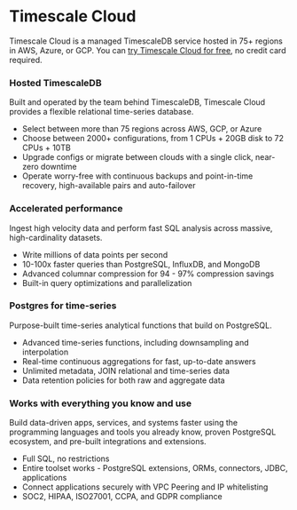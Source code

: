 # Timescale Cloud

Timescale Cloud is a managed TimescaleDB service hosted in 75+ regions in AWS, 
Azure, or GCP. You can [try Timescale Cloud for free][sign-up], no credit card 
required.

### Hosted TimescaleDB
Built and operated by the team behind TimescaleDB, Timescale Cloud provides a 
flexible relational time-series database.
 * Select between more than 75 regions across AWS, GCP, or Azure
 * Choose between 2000+ configurations, from 1 CPUs + 20GB disk to 72 CPUs + 10TB
 * Upgrade configs or migrate between clouds with a single click, near-zero downtime
 * Operate worry-free with continuous backups and point-in-time recovery, high-available pairs and auto-failover

### Accelerated performance
Ingest high velocity data and perform fast SQL analysis across massive, high-cardinality datasets.
 * Write millions of data points per second
 * 10-100x faster queries than PostgreSQL, InfluxDB, and MongoDB
 * Advanced columnar compression for 94 - 97% compression savings
 * Built-in query optimizations and parallelization

### Postgres for time-series
Purpose-built time-series analytical functions that build on PostgreSQL.
 * Advanced time-series functions, including downsampling and interpolation
 * Real-time continuous aggregations for fast, up-to-date answers
 * Unlimited metadata, JOIN relational and time-series data
 * Data retention policies for both raw and aggregate data

### Works with everything you know and use
Build data-driven apps, services, and systems faster using the programming languages
and tools you already know, proven PostgreSQL ecosystem, and pre-built integrations 
and extensions.
 * Full SQL, no restrictions
 * Entire toolset works - PostgreSQL extensions, ORMs, connectors, JDBC, applications
 * Connect applications securely with VPC Peering and IP whitelisting
 * SOC2, HIPAA, ISO27001, CCPA, and GDPR compliance

[sign-up]: https://www.timescale.com/cloud-signup